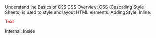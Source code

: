 Understand the Basics of CSS
CSS Overview: CSS (Cascading Style Sheets) is used to style and layout HTML elements.
Adding Style:
Inline: <p style="color: red;">Text</p>
Internal: Inside <style> tags in the <head> of the HTML.
External: Link a .css file using <link rel="stylesheet" href="styles.css">.
2. Key CSS Concepts
Class: A reusable CSS rule applied using class="classname" in HTML.
Selectors:
Target specific elements (e.g., .class, #id, element).
Specificity:
Inline styles have the highest specificity.
IDs (#id) are more specific than classes (.class), which are more specific than tags.
Box Model:
Consists of content, padding, border, and margin.
3. Tools and Validators
Use the W3C CSS Validator to ensure CSS compliance.
Use W3C HTML Validator to validate your HTML.
Steps for Your Tasks
Task 0: README and Objectives
Create a detailed README.md file explaining the project objectives and the learning goals. Use the structure I shared earlier for creating a professional README.
Task 1: Replicate the Figma Design
Access the Figma file.
Analyze:
Fonts, colors, margins, paddings, and layout.
Duplicate to your drafts to inspect design elements.
Task 2: CSS File
Create a styles.css File: Place all styles in this external stylesheet.
Link it to your HTML file:
html
Copy code
<link rel="stylesheet" href="styles.css">
Task 3: Key CSS Features to Implement
Selectors:
Use tag selectors for default styles (e.g., body, p, h1).
Use classes for reusable styles (e.g., .button, .card).
Box Properties:
Define width, height, margin, padding, and border for layout.
Typography:
Use font-family, font-size, and color.
Extract these details from the Figma file.
Positioning:
Use position (relative, absolute, fixed) to align elements as needed.
Flexbox/Grid:
Use display: flex or display: grid for layout alignment.
Task 4: Specificity Management
Avoid inline styles; prefer external CSS for maintainability.
Use appropriate selectors (class or ID) based on specificity needs.
Task 5: Final Validation
Validate your HTML and CSS files using W3C validators.
Test in multiple browsers to ensure consistency.
Resources to Help
CSS Specificity Explained
MDN Web Docs on Box Model
Flexbox Guide